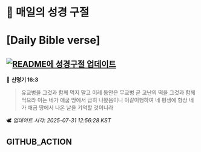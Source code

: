 # 🙏 매일의 성경 구절
# [Daily Bible verse]
## [![README에 성경구절 업데이트](https://github.com/DONGSUKA/first_test/actions/workflows/update-readme-bible.yml/badge.svg)](https://github.com/DONGSUKA/first_test/actions/workflows/update-readme-bible.yml)
<!-- START_BIBLE_VERSE -->
📖 **신명기 16:3**
> 유교병을 그것과 함께 먹지 말고 이레 동안은 무교병 곧 고난의 떡을 그것과 함께 먹으라 이는 네가 애굽 땅에서 급히 나왔음이니 이같이행하여 네 평생에 항상 네가 애굽 땅에서 나온 날을 기억할 것이니라

🕊️ _업데이트 시각: 2025-07-31 12:56:28 KST_
  <!-- END_BIBLE_VERSE -->
## GITHUB_ACTION
